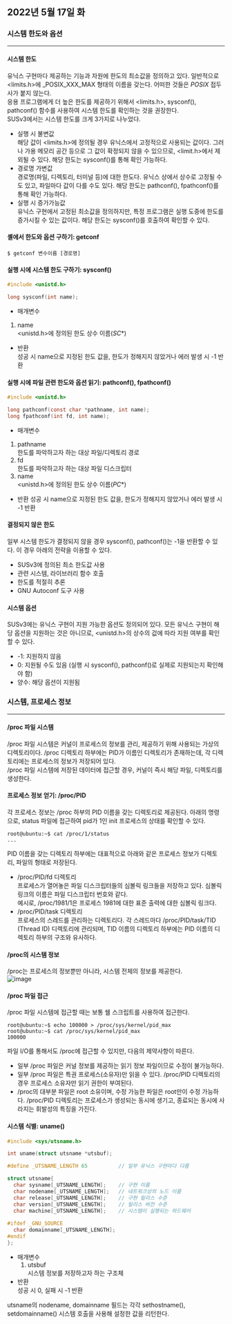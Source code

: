 ## 2022년 5월 17일 화

### 시스템 한도와 옵션
- - -
#### 시스템 한도
유닉스 구현마다 제공하는 기능과 자원에 한도의 최소값을 정의하고 있다. 일반적으로 <limits.h>에 _POSIX_XXX_MAX 형태의 이름을 갖는다. 어떠한 것들은 _POSIX_ 접두사가 붙지 않는다.  
응용 프로그램에게 더 높은 한도를 제공하기 위해서 <limits.h>, sysconf(), pathconf() 함수를 사용하여 시스템 한도를 확인하는 것을 권장한다.  
SUSv3에서는 시스템 한도를 크게 3가지로 나누었다.
* 실행 시 불변값  
  해당 값이 <limits.h>에 정의될 경우 유닉스에서 고정적으로 사용되는 값이다. 그러나 가용 메모리 공간 등으로 그 값이 확정되지 않을 수 있으므로, <limit.h>에서 제외될 수 있다. 해당 한도는 sysconf()를 통해 확인 가능하다.
* 경로명 가변값  
  경로명(파일, 디렉토리, 터미널 등)에 대한 한도다. 유닉스 상에서 상수로 고정될 수도 있고, 파일마다 값이 다를 수도 있다. 해당 한도는 pathconf(), fpathconf()를 통해 확인 가능하다.
* 실행 시 증가가능값  
  유닉스 구현에서 고정된 최소값을 정의하지만, 특정 프로그램은 실행 도중에 한도를 증가시킬 수 있는 값이다. 해당 한도는 sysconf()를 호출하여 확인할 수 있다.

#### 셸에서 한도와 옵션 구하기: getconf
```
$ getconf 변수이름 [경로명]
```

#### 실행 시에 시스템 한도 구하기: sysconf()
```C
#include <unistd.h>

long sysconf(int name);
```
* 매개변수
 1. name  
    <unistd.h>에 정의된 한도 상수 이름(_SC_*)
* 반환  
  성공 시 name으로 지정된 한도 값을, 한도가 정해지지 않았거나 에러 발생 시 -1 반환
  
#### 실행 시에 파일 관련 한도와 옵션 읽기: pathconf(), fpathconf()
```C
#include <unistd.h>

long pathconf(const char *pathname, int name);
long fpathconf(int fd, int name);
```
* 매개변수
 1. pathname  
    한도를 파악하고자 하는 대상 파일/디렉토리 경로
 2. fd  
    한도를 파악하고자 하는 대상 파일 디스크립터
 3. name  
    <unistd.h>에 정의된 한도 상수 이름(_PC_*)
* 반환
  성공 시 name으로 지정된 한도 값을, 한도가 정해지지 않았거나 에러 발생 시 -1 반환
  
#### 결정되지 않은 한도
일부 시스템 한도가 결정되지 않을 경우 sysconf(), pathconf()는 -1을 반환할 수 있다. 이 경우 아래의 전략을 이용할 수 있다.
* SUSv3에 정의된 최소 한도값 사용
* 관련 시스템, 라이브러리 함수 호출
* 한도를 적절히 추론
* GNU Autoconf 도구 사용

#### 시스템 옵션
SUSv3에는 유닉스 구현이 지원 가능한 옵션도 정의되어 있다. 모든 유닉스 구현이 해당 옵션을 지원하는 것은 아니므로, <unistd.h>의 상수의 겂에 따라 지원 여부를 확인할 수 있다.
* -1: 지원하지 않음
* 0: 지원될 수도 있음 (실행 시 sysconf(), pathconf()로 실제로 지원되는지 확인해야 함)
* 양수: 해당 옵션이 지원됨


### 시스템, 프로세스 정보
- - -
#### /proc 파일 시스템
/proc 파일 시스템은 커널이 프로세스의 정보를 관리, 제공하기 위해 사용되는 가상의 디렉토리이다. /proc 디렉토리 하부에는 PID가 이름인 디렉토리가 존재하는데, 각 디렉토리에는 프로세스의 정보가 저장되어 있다.  
/proc 파일 시스템에 저장된 데이터에 접근할 경우, 커널이 즉시 해당 파일, 디렉토리를 생성한다.

#### 프로세스 정보 얻기: /proc/PID
각 프로세스 정보는 /proc 하부의 PID 이름을 갖는 디렉토리로 제공된다. 아래의 명령으로, status 파일에 접근하여 pid가 1인 init 프로세스의 상태를 확인할 수 있다.
```console
root@ubuntu:~$ cat /proc/1/status
...
```
PID 이름을 갖는 디렉토리 하부에는 대표적으로 아래와 같은 프로세스 정보가 디렉토리, 파일의 형태로 저장된다.
* /proc/PID/fd 디렉토리  
  프로세스가 열어놓은 파일 디스크립터들의 심볼릭 링크들을 저장하고 있다. 심볼릭 링크의 이름은 파일 디스크립터 번호와 같다.  
  예시로, /proc/1981/1은 프로세스 1981에 대한 표준 출력에 대한 심볼릭 링크다.
* /proc/PID/task 디렉토리  
  프로세스의 스레드를 관리하는 디렉토리다. 각 스레드마다 /proc/PID/task/TID (Thread ID) 디렉토리에 관리되며, TID 이름의 디렉토리 하부에는 PID 이름의 디렉토리 하부의 구조와 유사하다.
  
#### /proc의 시스템 정보
/proc는 프로세스의 정보뿐만 아니라, 시스템 전체의 정보를 제공한다.  
![image](https://user-images.githubusercontent.com/55453184/168944711-a77e4ab9-00fc-411d-8804-d44697e83077.png)

#### /proc 파일 접근
/proc 파일 시스템에 접근할 때는 보통 쉘 스크립트를 사용하여 접근한다.
```console
root@ubuntu:~$ echo 100000 > /proc/sys/kernel/pid_max
root@ubuntu:~$ cat /proc/sys/kernel/pid_max
100000
```
파일 I/O를 통해서도 /proc에 접근할 수 있지만, 다음의 제약사항이 따른다.
* 일부 /proc 파일은 커널 정보를 제공하는 읽기 정보 파일이므로 수정이 불가능하다.
* 일부 /proc 파일은 특권 프로세스(소유자)만 읽을 수 있다. /proc/PID 디렉토리의 경우 프로세스 소유자만 읽기 권한이 부여된다.
* /proc의 대부분 파일은 root 소유이며, 수정 가능한 파일은 root만이 수정 가능하다.
/proc/PID 디렉토리는 프로세스가 생성되는 동시에 생기고, 종료되는 동시에 사라지는 휘발성의 특징을 가진다.

#### 시스템 식별: uname()
```C
#include <sys/utsname.h>

int uname(struct utsname *utsbuf);
```
```C
#define _UTSNAME_LENGTH 65          // 일부 유닉스 구현마다 다름

struct utsname{
  char sysname[_UTSNAME_LENGTH];    // 구현 이름
  char nodename[_UTSNAME_LENGTH];   // 네트워크상의 노드 이름
  char release[_UTSNAME_LENGTH];    // 구현 릴리스 수준
  char version[_UTSNAME_LENGTH];    // 릴리스 버전 수준
  char machine[_UTSNAME_LENGTH];    // 시스템이 실행되는 하드웨어
  
#ifdef _GNU_SOURCE
  char domainname[_UTSNAME_LENGTH];
#endif
};
```
* 매개변수
  1. utsbuf  
     시스템 정보를 저장하고자 하는 구조체
* 반환  
  성공 시 0, 실패 시 -1 반환  
  
utsname의 nodename, domainname 필드는 각각 sethostname(), setdomainname() 시스템 호출을 사용해 설정한 값을 리턴한다.

